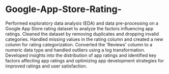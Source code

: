 # Google-App-Store-Rating-
Performed exploratory data analysis (EDA) and data pre-processing on a Google App Store rating dataset to analyze the factors influencing app ratings. Cleaned the dataset by removing duplicates and dropping invalid categories. Handled missing values in the rating column and created a new column for rating categorization. Converted the 'Reviews' column to a numeric data type and handled outliers using a log transformation. Developed insights into the distribution of app ratings and identified key factors affecting app ratings and optimizing app development strategies for improved ratings and user satisfaction.
